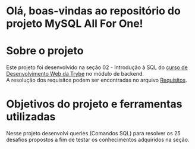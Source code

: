 # Olá, boas-vindas ao repositório do projeto MySQL All For One!

# Sobre o projeto

Este projeto foi desenvolvido na seção 02 - Introdução à SQL do [curso de Desenvolvimento Web da Trybe](https://www.betrybe.com/formacao-desenvolvimento-web) no módulo de backend. <br>
A resolução dos requisitos podem ser encontradas no arquivo [Requisitos](./Requisitos.md).

# Objetivos do projeto e ferramentas utilizadas

Nesse projeto desenvolvi queries (Comandos SQL) para resolver os 25 desafios propostos a fim de testar os conhecimentos adquiridos na seção.
